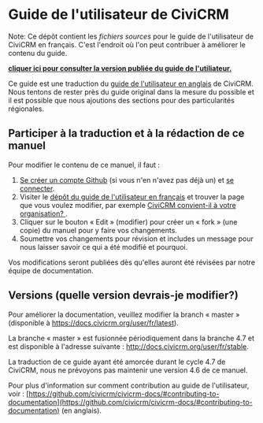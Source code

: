 # Guide de l'utilisateur de CiviCRM

Note: Ce dépôt contient les _fichiers sources_ pour le guide de l'utilisateur de CiviCRM en français. C'est l'endroit où l'on peut contribuer à améliorer le contenu du guide.

**[cliquer ici pour consulter la version publiée du guide de l'utiliateur.](http://docs.civicrm.org/user/en/stable)**

Ce guide est une traduction du [guide de l'utilisateur en anglais](https://github.com/civicrm/civicrm-user-guide) de CiviCRM. Nous tentons de rester près du guide original dans la mesure du possible et il est possible que nous ajoutions des sections pour des particularités régionales.

## Participer à la traduction et à la rédaction de ce manuel

Pour modifier le contenu de ce manuel, il faut :

1. [Se créer un compte Github](https://github.com/join) (si vous n'en n'avez pas déjà un) et [se connecter](https://github.com/login).
2. Visiter le [dépôt du guide de l'utilisateur en français](https://github.com/civicrm-french/civicrm-user-guide) et trouver la page que vous voulez modifier, par exemple [CiviCRM convient-il à votre organisation? ](https://github.com/civicrm-french/civicrm-user-guide/blob/master/docs/getting-prepared/is-civicrm-for-you.md).
3. Cliquer sur le bouton « Edit » (modifier) pour créer un « fork » (une copie) du manuel pour y faire vos changements.
4. Soumettre vos changements pour révision et includes un message pour nous laisser savoir ce qui a été modifié et pourquoi.

Vos modifications seront publiées dès qu'elles auront été révisées par notre équipe de documentation.

## Versions (quelle version devrais-je modifier?)

Pour améliorer la documentation, veuillez modifier la branch « master » (disponible à https://docs.civicrm.org/user/fr/latest).

La branche « master » est fusionnée périodiquement dans la branche 4.7 et est disponible à l'adresse suivante : http://docs.civicrm.org/user/fr/stable.

La traduction de ce guide ayant été amorcée durant le cycle 4.7 de CiviCRM, nous ne prévoyons pas maintenir une version 4.6 de ce manuel.

Pour plus d'information sur comment contribution au guide de l'utilisateur, voir :  [https://github.com/civicrm/civicrm-docs/#contributing-to-documentation](https://github.com/civicrm/civicrm-docs/#contributing-to-documentation) (en anglais).
